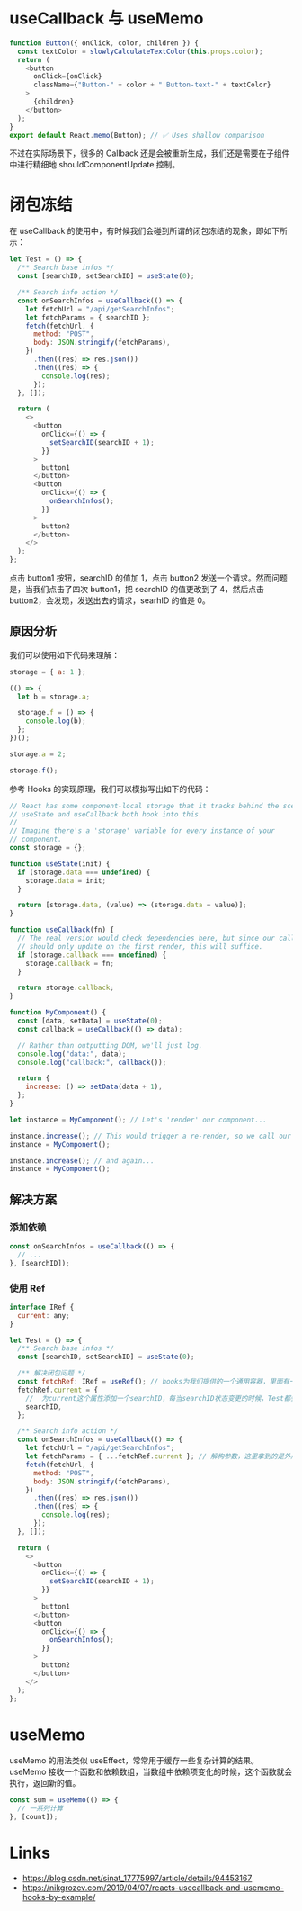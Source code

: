 # useCallback 与 useMemo

```js
function Button({ onClick, color, children }) {
  const textColor = slowlyCalculateTextColor(this.props.color);
  return (
    <button
      onClick={onClick}
      className={"Button-" + color + " Button-text-" + textColor}
    >
      {children}
    </button>
  );
}
export default React.memo(Button); // ✅ Uses shallow comparison
```

不过在实际场景下，很多的 Callback 还是会被重新生成，我们还是需要在子组件中进行精细地 shouldComponentUpdate 控制。

# 闭包冻结

在 useCallback 的使用中，有时候我们会碰到所谓的闭包冻结的现象，即如下所示：

```js
let Test = () => {
  /** Search base infos */
  const [searchID, setSearchID] = useState(0);

  /** Search info action */
  const onSearchInfos = useCallback(() => {
    let fetchUrl = "/api/getSearchInfos";
    let fetchParams = { searchID };
    fetch(fetchUrl, {
      method: "POST",
      body: JSON.stringify(fetchParams),
    })
      .then((res) => res.json())
      .then((res) => {
        console.log(res);
      });
  }, []);

  return (
    <>
      <button
        onClick={() => {
          setSearchID(searchID + 1);
        }}
      >
        button1
      </button>
      <button
        onClick={() => {
          onSearchInfos();
        }}
      >
        button2
      </button>
    </>
  );
};
```

点击 button1 按钮，searchID 的值加 1，点击 button2 发送一个请求。然而问题是，当我们点击了四次 button1，把 searchID 的值更改到了 4，然后点击 button2，会发现，发送出去的请求，searhID 的值是 0。

## 原因分析

我们可以使用如下代码来理解：

```js
storage = { a: 1 };

(() => {
  let b = storage.a;

  storage.f = () => {
    console.log(b);
  };
})();

storage.a = 2;

storage.f();
```

参考 Hooks 的实现原理，我们可以模拟写出如下的代码：

```js
// React has some component-local storage that it tracks behind the scenes.
// useState and useCallback both hook into this.
//
// Imagine there's a 'storage' variable for every instance of your
// component.
const storage = {};

function useState(init) {
  if (storage.data === undefined) {
    storage.data = init;
  }

  return [storage.data, (value) => (storage.data = value)];
}

function useCallback(fn) {
  // The real version would check dependencies here, but since our callback
  // should only update on the first render, this will suffice.
  if (storage.callback === undefined) {
    storage.callback = fn;
  }

  return storage.callback;
}

function MyComponent() {
  const [data, setData] = useState(0);
  const callback = useCallback(() => data);

  // Rather than outputting DOM, we'll just log.
  console.log("data:", data);
  console.log("callback:", callback());

  return {
    increase: () => setData(data + 1),
  };
}

let instance = MyComponent(); // Let's 'render' our component...

instance.increase(); // This would trigger a re-render, so we call our component again...
instance = MyComponent();

instance.increase(); // and again...
instance = MyComponent();
```

## 解决方案

### 添加依赖

```js
const onSearchInfos = useCallback(() => {
  // ...
}, [searchID]);
```

### 使用 Ref

```js
interface IRef {
  current: any;
}

let Test = () => {
  /** Search base infos */
  const [searchID, setSearchID] = useState(0);

  /** 解决闭包问题 */
  const fetchRef: IRef = useRef(); // hooks为我们提供的一个通用容器，里面有一个current属性
  fetchRef.current = {
    //  为current这个属性添加一个searchID，每当searchID状态变更的时候，Test都会进行重新渲染，从而current能拿到最新的值
    searchID,
  };

  /** Search info action */
  const onSearchInfos = useCallback(() => {
    let fetchUrl = "/api/getSearchInfos";
    let fetchParams = { ...fetchRef.current }; // 解构参数，这里拿到的是外层fetchRef的引用
    fetch(fetchUrl, {
      method: "POST",
      body: JSON.stringify(fetchParams),
    })
      .then((res) => res.json())
      .then((res) => {
        console.log(res);
      });
  }, []);

  return (
    <>
      <button
        onClick={() => {
          setSearchID(searchID + 1);
        }}
      >
        button1
      </button>
      <button
        onClick={() => {
          onSearchInfos();
        }}
      >
        button2
      </button>
    </>
  );
};
```

# useMemo

useMemo 的用法类似 useEffect，常常用于缓存一些复杂计算的结果。useMemo 接收一个函数和依赖数组，当数组中依赖项变化的时候，这个函数就会执行，返回新的值。

```js
const sum = useMemo(() => {
  // 一系列计算
}, [count]);
```

# Links

- https://blog.csdn.net/sinat_17775997/article/details/94453167
- https://nikgrozev.com/2019/04/07/reacts-usecallback-and-usememo-hooks-by-example/

